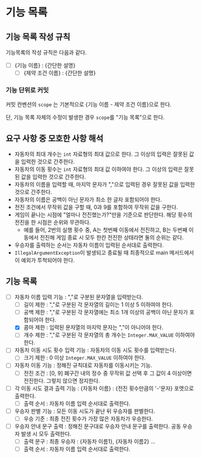 # 기능 목록
## 기능 목록 작성 규칙
기능목록의 작성 규칙은 다음과 같다.

- [ ] {기능 이름} : {간단한 설명}
  - [ ] {제약 조건 이름} : {간단한 설명}
### 기능 단위로 커밋
커밋 컨벤션의 `scope` 는 기본적으로 {기능 이름 - 제약 조건 이름}으로 한다.

단, 기능 목록 자체의 수정이 발생한 경우 `scope`를 "기능 목록"으로 한다.

## 요구 사항 중 모호한 사항 해석
- 자동차의 최대 개수는 `int` 자료형의 최대 값으로 한다. 그 이상의 입력은 잘못된 값을 입력한 것으로 간주한다.
- 자동차의 이동 횟수는 `int` 자료형의 최대 값 이하여야 한다. 그 이상의 입력은 잘못된 값을 입력한 것으로 간주한다.
- 자동차의 이름을 입력할 때, 마지막 문자가 ","으로 입력된 경우 잘못된 값을 입력한 것으로 간주한다.
- 자동차의 이름은 공백이 아닌 문자가 최소 한 글자 포함되어야 한다.
- 전진 조건에서 무작위 값을 구할 때, 0과 9를 포함하여 무작위 값을 구한다.
- 게임이 끝나는 시점에 "얼마나 전진했는가?"만을 기준으로 판단한다. 해당 횟수의 전진을 한 시점은 순위와 무관하다.
  - 예를 들어, 2번의 실행 횟수 중, A는 첫번째 이동에서 전진하고, B는 두번째 이동에서 전진해 게임 종료 시 모두 한칸 전진한 상태라면 둘의 순위는 같다.
- 우승자를 출력하는 순서는 자동차 이름이 입력된 순서대로 출력한다.
- `IllegalArgumentException`이 발생되고 종료될 때 최종적으로 main 메서드에서 이 예외가 투척되어야 한다.

## 기능 목록
- [ ] 자동차 이름 입력 기능 : ","로 구분된 문자열을 입력받는다.
  - [ ] 길이 제한 : ","로 구분된 각 문자열의 길이는 1 이상 5 이하여야 한다.
  - [ ] 공백 제한 : ","로 구분된 각 문자열에는 최소 1개 이상의 공백이 아닌 문자가 포함되어야 한다.
  - [x] 콤마 제한 : 입력된 문자열의 마지막 문자는 ","이 아니어야 한다.
  - [ ] 개수 제한 : ","로 구분된 각 문자열의 총 개수는 `Integer.MAX_VALUE` 이하여야 한다.
- [ ] 자동차 이동 시도 횟수 입력 기능 : 자동차의 이동 시도 횟수를 입력받는다.
  - [ ] 크기 제한 : 0 이상 `Integer.MAX_VALUE` 이하여야 한다.
- [ ] 자동차 이동 기능 : 정해진 규칙대로 자동차를 이동시키는 기능.
  - [ ] 전진 조건 : [0, 9] 폐구간 내의 정수 중 무작위 값 선택 후 그 값이 4 이상이면 전진한다. 그렇지 않으면 정지한다.
- [ ] 각 이동 시도 결과 츨력 기능 : {자동차 이름} : {전진 횟수만큼의 '-'문자} 포맷으로 출력한다.
  - [ ] 출력 순서 : 자동차 이름 입력 순서대로 출력한다.
- [ ] 우승자 판별 기능 : 모든 이동 시도가 끝난 뒤 우승자를 판별한다.
  - [ ] 우승 기준 : 최종 전진 횟수가 가장 많은 자동차가 우승한다.
- [ ] 우승자 안내 문구 출력 : 정해진 문구대로 우승자 안내 문구를 출력한다. 공동 우승자 발생 시 모두 출력한다.
  - [ ] 출력 문구 : 최종 우승자 : {자동차 이름1}, {자동차 이름2} ...
  - [ ] 출력 순서 : 자동차 이름 입력 순서대로 출력한다.